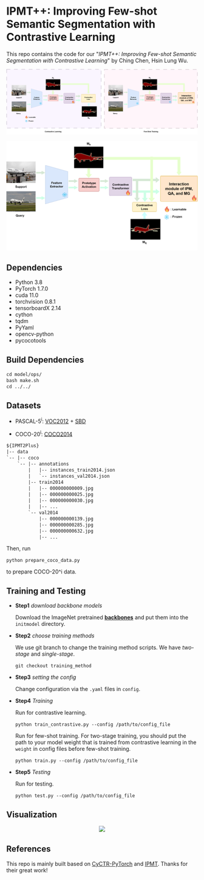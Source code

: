 # IPMT++: Improving Few-shot Semantic Segmentation with Contrastive Learning
This repo contains the code for our "*IPMT++: Improving Few-shot Semantic Segmentation with Contrastive Learning*" by Ching Chen, Hsin Lung Wu.

<p align="middle">
  <img src="figure/few_shot_contrastive_learning-separate.png">
</p>
<p align="middle">
  <img src="figure/few_shot_contrastive_learning-combine.png">
</p>


## Dependencies

- Python 3.8
- PyTorch 1.7.0
- cuda 11.0
- torchvision 0.8.1
- tensorboardX 2.14
- cython
- tqdm
- PyYaml
- opencv-python
- pycocotools

## Build Dependencies
```
cd model/ops/
bash make.sh
cd ../../
```

## Datasets

- PASCAL-5<sup>i</sup>:  [VOC2012](http://host.robots.ox.ac.uk/pascal/VOC/voc2012/) + [SBD](http://home.bharathh.info/pubs/codes/SBD/download.html)

- COCO-20<sup>i</sup>:  [COCO2014](https://cocodataset.org/#download)

```
${IPMT2Plus}
|-- data
`-- |-- coco
    `-- |-- annotations
        |   |-- instances_train2014.json
        |   `-- instances_val2014.json
        |-- train2014
        |   |-- 000000000009.jpg
        |   |-- 000000000025.jpg
        |   |-- 000000000030.jpg
        |   |-- ... 
        `-- val2014
            |-- 000000000139.jpg
            |-- 000000000285.jpg
            |-- 000000000632.jpg
            |-- ... 
```

Then, run  
```
python prepare_coco_data.py
```
to prepare COCO-20^i data.

## Training and Testing

- **Step1** *download backbone models*

  Download the ImageNet pretrained [**backbones**](https://mega.nz/folder/BrhgwSJK#-gSKptOu5G7cWHbkJyvShg) and put them into the `initmodel` directory.

- **Step2** *choose training methods*

  We use git branch to change the training method scripts. We have *two-stage* and *single-stage*.
  ```
  git checkout training_method
  ```

- **Step3** *setting the config*

  Change configuration via the `.yaml` files in `config`.
  
- **Step4** *Training*

  Run for contrastive learning.
  ```
  python train_contrastive.py --config /path/to/config_file
  ```

  Run for few-shot training. For two-stage training, you should put the path to your model weight that is trained from contrastive learning in the `weight` in config files before few-shot training.
  ```
  python train.py --config /path/to/config_file
  ```

- **Step5** *Testing*

  Run for testing.
  ```
  python test.py --config /path/to/config_file
  ```

## Visualization

<p align="middle">
    <img src="figure/fss-vis.png">
</p>

## References

This repo is mainly built based on [CyCTR-PyTorch](https://github.com/YanFangCS/CyCTR-Pytorch) and [IPMT](https://github.com/LIUYUANWEI98/IPMT). Thanks for their great work!
